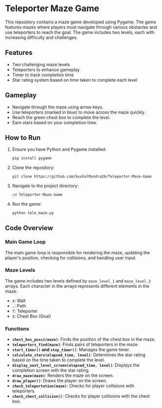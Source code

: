 # Teleporter Maze Game

This repository contains a maze game developed using Pygame. The game features mazes where players must navigate through various obstacles and use teleporters to reach the goal. The game includes two levels, each with increasing difficulty and challenges.

## Features

- Two challenging maze levels
- Teleporters to enhance gameplay
- Timer to track completion time
- Star rating system based on time taken to complete each level

## Gameplay

- Navigate through the maze using arrow keys.
- Use teleporters (marked in blue) to move across the maze quickly.
- Reach the green chest box to complete the level.
- Earn stars based on your completion time.

## How to Run

1. Ensure you have Python and Pygame installed:
    ```bash
    pip install pygame
    ```
2. Clone the repository:
    ```bash
    git clone https://github.com/kushalMundra26/Teleportor-Maze-Game
    ```
3. Navigate to the project directory:
    ```bash
    cd Teleporter-Maze-Game
    ```
4. Run the game:
    ```bash
    python tele_maze.py
    ```

## Code Overview

### Main Game Loop

The main game loop is responsible for rendering the maze, updating the player's position, checking for collisions, and handling user input.

### Maze Levels

The game includes two levels defined by `maze_level_1` and `maze_level_2` arrays. Each character in the arrays represents different elements in the maze:
- `X`: Wall
- `.`: Path
- `T`: Teleporter
- `$`: Chest Box (Goal)

### Functions

- **`chest_box_possi(maze)`**: Finds the position of the chest box in the maze.
- **`teleportors_find(maze)`**: Finds pairs of teleporters in the maze.
- **`start_timer()` and `stop_timer()`**: Manages the game timer.
- **`calculate_stars(elapsed_time, level)`**: Determines the star rating based on the time taken to complete the level.
- **`display_next_level_screen(elapsed_time, level)`**: Displays the completion screen with the star rating.
- **`draw_maze(maze)`**: Renders the maze on the screen.
- **`draw_player()`**: Draws the player on the screen.
- **`check_teleportation(maze)`**: Checks for player collisions with teleporters.
- **`check_chest_collision()`**: Checks for player collisions with the chest box.
